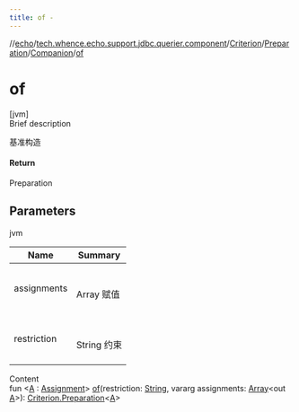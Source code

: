 ```yaml
---
title: of -
---
```

//[echo](../../../../index.md)/[tech.whence.echo.support.jdbc.querier.component](../../../index.md)/[Criterion](../../index.md)/[Preparation](../index.md)/[Companion](index.md)/[of](of.md)



# of  
[jvm]  
Brief description  


基准构造



#### Return  


Preparation



## Parameters  
  
jvm  
  
|  Name|  Summary| 
|---|---|
| assignments| <br><br>Array<out Assignment> 赋值<br><br>
| restriction| <br><br>String 约束<br><br>
  
  
Content  
fun <[A](of.md) : [Assignment](../../../../tech.whence.echo.dal.querier.component/-assignment/index.md)> [of](of.md)(restriction: [String](https://kotlinlang.org/api/latest/jvm/stdlib/kotlin/-string/index.html), vararg assignments: [Array](https://kotlinlang.org/api/latest/jvm/stdlib/kotlin/-array/index.html)<out [A](of.md)>): [Criterion.Preparation](../index.md)<[A](of.md)>  



